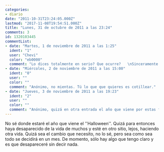 ```yaml
---
categories:
- diario
date: "2011-10-31T23:24:05.000Z"
lastmod: "2017-11-08T19:54:51.000Z"
title: "Lunes, 31 de octubre de 2011 a las 23:24"
comments: 3
id: 1320103445
commentList:
- date: "Martes, 1 de noviembre de 2011 a las 1:25"
  ident: "1"
  user: "Chevi"
  color: "eb0000"
  comment: "Lo dices totalmente en serio? Que ocurre?   \nSinceramente me gustaria que compartas lo que te preocupa con nosotros, te ayudara"
- date: "Miércoles, 2 de noviembre de 2011 a las 15:00"
  ident: "0"
  user: ""
  color: ""
  comment: "Anónimo, no mientas. Tú lo que que quieres es cotillear."
- date: "Jueves, 3 de noviembre de 2011 a las 19:23"
  ident: "2"
  user: ""
  color: ""
  comment: "Anónimo, quizá en otra entrada el año que viene por estas fechas."
---
```


No sé donde estaré el año que viene el \'\'Halloween\'\'. Quizá para entonces haya desaparecido de la vida de muchos y esté en otro sitio, lejos, haciendo otra vida. Quizá sea el cambio que necesito, no lo sé, pero sea como sea todo se decidirá en un mes. De momento, sólo hay algo que tengo claro y es que desapareceré sin decir nada.